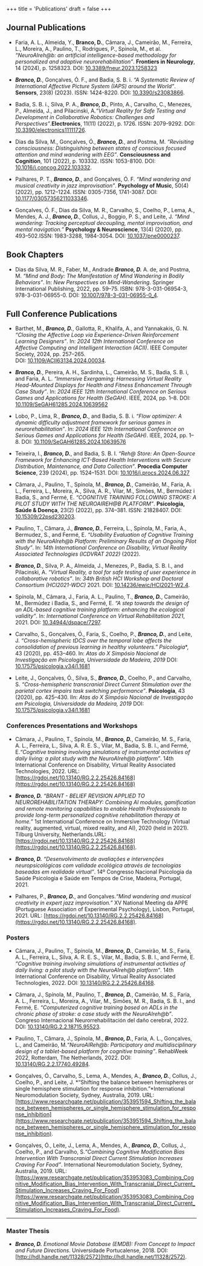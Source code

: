 +++
title = 'Publications'
draft = false
+++

## Journal Publications

- Faria, A. L., Almeida, Y., ******Branco, D.******, Câmara, J., Cameirão, M., Ferreira, L., Moreira, A., Paulino, T., Rodrigues, P., Spinola, M., et al. *“NeuroAIreh@b: an artificial intelligence-based methodology for personalized and adaptive neurorehabilitation”*.  **Frontiers in Neurology**, 14 (2024), p. 1258323. DOI: [10.3389/fneur.2023.1258323](https://doi.org/10.3389/fneur.2023.1258323)

- ***Branco, D.***, Gonçalves, Ó. F., and Badia, S. B. i. *“A Systematic Review of International Affective Picture System (IAPS) around the World”*.
  **Sensors**, 23(8) (2023).  ISSN: 1424-8220. DOI: [10.3390/s23083866](https://doi.org/10.3390/s23083866).

- Badia, S. B. i., Silva, P. A., ***Branco, D.***, Pinto, A., Carvalho, C., Menezes, P., Almeida, J., and Pilacinski, A.*“Virtual Reality for Safe Testing and Development in Collaborative Robotics: Challenges and Perspectives”*.**Electronics**, 11(11) (2022), p. 1726. ISSN: 2079-9292. DOI: [10.3390/electronics11111726](https://doi.org/10.3390/electronics11111726). 

- Dias da Silva, M., Gonçalves, Ó., ***Branco, D.***, and Postma, M. *“Revisiting consciousness: Distinguishing between states of conscious focused attention and mind wandering with EEG”*. **Consciousness and Cognition**, 101 (2022), p. 103332. ISSN: 1053-8100. DOI: [10.1016/j.concog.2022.103332](https://doi.org/10.1016/j.concog.2022.103332).

- Palhares, P. T., ***Branco, D.***, and Gonçalves, Ó. F. *“Mind wandering and musical creativity in jazz improvisation”*. **Psychology of Music**, 50(4) (2022), pp. 1212–1224. ISSN: 0305-7356, 1741-3087. DOI: [10.1177/03057356211033346](https://doi.org/10.1177/03057356211033346).

- Gonçalves, Ó. F., Dias da Silva, M. R., Carvalho, S., Coelho, P., Lema, A., Mendes, A. J., ***Branco, D.***, Collus, J., Boggio, P. S., and Leite, J. *“Mind wandering: Tracking perceptual decoupling, mental improvisation, and mental navigation.”* **Psychology & Neuroscience**, 13(4) (2020), pp. 493–502.ISSN: 1983-3288, 1984-3054. DOI: [10.1037/pne0000237](https://doi.org/10.1037/pne0000237).

## Book Chapters

- Dias da Silva, M. R., Faber, M., Andrade ***Branco, D.*** A. de, and Postma, M. *“Mind and Body: The Manifestation of Mind Wandering in Bodily Behaviors”*. In: *New Perspectives on Mind-Wandering*. Springer International Publishing, 2022, pp. 59–75. ISBN: 978-3-031-06954-3, 978-3-031-06955-0. DOI: [10.1007/978-3-031-06955-0_4](https://doi.org/10.1007/978-3-031-06955-0_4).

## Full Conference Publications

- Barthet, M., ***Branco, D.***, Gallotta, R., Khalifa, A., and Yannakakis, G. N. *“Closing the Affective Loop via Experience-Driven Reinforcement Learning Designers”*. In: *2024 12th International Conference on Affective Computing and Intelligent Interaction (ACII)*. IEEE Computer Society, 2024, pp. 257–265.  
  DOI: [10.1109/ACII63134.2024.00034](https://doi.org/10.1109/ACII63134.2024.00034).

- ***Branco, D.***, Pereira, A. H., Sardinha, L., Cameirão, M. S., Badia, S. B. i, and Faria, A. L. *“Immersive Exergaming: Harnessing Virtual Reality Head-Mounted Displays for Health and Fitness Enhancement Through Case Study”*. In: *2024 IEEE 12th International Conference on Serious Games and Applications for Health (SeGAH)*. IEEE, 2024, pp. 1–8. DOI: [10.1109/SeGAH61285.2024.10639562](https://ieeexplore.ieee.org/document/10639562)

- Lobo, P., Lima, R., ***Branco, D.***, and Badia, S. B. i. *“Flow optimizer: A dynamic difficulty adjustment framework for serious games in neurorehabilitation”*. In: *2024 IEEE 12th International Conference on Serious Games and Applications for Health (SeGAH)*. IEEE, 2024, pp. 1–8. DOI: [10.1109/SeGAH61285.2024.10639576](https://ieeexplore.ieee.org/document/10639576)

- Teixeira, I., ***Branco, D.***, and Badia, S. B. I. *“Reh@ Store: An Open-Source Framework for Enhancing ICT-Based Health Interventions with Secure Distribution, Maintenance, and Data Collection”*. **Procedia Computer Science**, 239 (2024), pp. 1524–1531. DOI: [10.1016/j.procs.2024.06.327](https://doi.org/10.1016/j.procs.2024.06.327)

- Câmara, J., Paulino, T., Spínola, M., ***Branco, D.***, Cameirão, M., Faria, A. L., Ferreira, L., Moreira, A., Silva, A. R., Vilar, M., Simões, M., Bermúdez i Badia, S., and Fermé, E. *“COGNITIVE TRAINING FOLLOWING STROKE: A PILOT STUDY WITH THE NEUROAIREH@B PLATFORM”*.  **Psicologia, Saúde & Doença**, 23(2) (2022), pp. 374–381. ISSN: 21828407. DOI: [10.15309/22psd230203](https://doi.org/10.15309/22psd230203).

- Paulino, T., Câmara, J., ***Branco, D.***, Ferreira, L., Spínola, M., Faria, A., Bermudez, S., and Fermé, E. *“Usability Evaluation of Cognitive Training with the NeuroAIreh@b Platform: Preliminary Results of an Ongoing Pilot Study”*.  In: *14th International Conference on Disability, Virtual Reality Associated Technologies (ICDVRAT 2022)* (2022).

- ***Branco, D.***, Silva, P. A., Almeida, J., Menezes, P., Badia, S. B. I., and Pilacinski, A. *“Virtual Reality, a tool for safe testing of user experience in collaborative robotics”*. In: *34th British HCI Workshop and Doctoral Consortium (HCI2021-WDC)* 2021. DOI: [10.14236/ewic/HCI2021-W2.4](https://doi.org/10.14236/ewic/HCI2021-W2.4).

- Spínola, M., Câmara, J., Faria, A. L., Paulino, T., ***Branco, D.***, Cameirão, M., Bermúdez i Badia, S., and Fermé, E. *“A step towards the design of an ADL-based cognitive training platform: enhancing the ecological validity”*. In: *International Conference on Virtual Rehabilitation 2021*, 2021. DOI: [10.34944/dspace/7297](https://doi.org/10.34944/dspace/7297).

- Carvalho, S., Gonçalves, Ó., Faria, S., Coelho, P., ***Branco, D.***, and Leite, J. *“Cross-hemispheric tDCS over the temporal lobe affects the consolidation of previous learning in healthy volunteers.”* *Psicologia**, 43 (2020), pp. 453–460. In: *Atas do X Simpósio Nacional de Investigação em Psicologia, Universidade da Madeira, 2019* DOI: [10.17575/psicologia.v34i1.1681](https://revista.appsicologia.org/index.php/rpsicologia/article/view/1681)

- Leite, J., Gonçalves, Ó., Silva, S., ***Branco, D.***, Coelho, P., and Carvalho, S. *“Cross-hemispheric transcranial Direct Current Stimulation over the parietal cortex impairs task switching performance”*. **Psicologia**, 43 (2020), pp. 425–430. IIn: *Atas do X Simpósio Nacional de Investigação em Psicologia, Universidade da Madeira, 2019* DOI: [10.17575/psicologia.v34i1.1681](https://revista.appsicologia.org/index.php/rpsicologia/article/view/1681)


### Conferences Presentations and Workshops

- Câmara, J., Paulino, T., Spínola, M., ***Branco, D.***, Cameirão, M. S., Faria, A. L., Ferreira, L., Silva, A. R. E. S., Vilar, M., Badia, S. B. I., and Fermé, E.*“Cognitive training involving simulations of instrumental activities of daily living: a pilot study with the NeuroAIreh@b platform”*. 14th International Conference on Disability, Virtual Reality Associated Technologies, 2022. URL: [https://rgdoi.net/10.13140/RG.2.2.25426.84168](https://rgdoi.net/10.13140/RG.2.2.25426.84168)

- ***Branco, D.*** *“BRANT - BELIEF REVISION APPLIED TO NEUROREHABILITATION THERAPY: Combining AI modules, gamification and remote monitoring capabilities to enable Health Professionals to provide long-term personalized cognitive rehabilitation therapy at home.”* 1st International Conference on Immersive Technology (Virtual reality, augmented, virtual, mixed reality, and AI), 2020 (held in 2021). Tilburg University, Netherlands.URL: [https://rgdoi.net/10.13140/RG.2.2.25426.84168](https://rgdoi.net/10.13140/RG.2.2.25426.84168).

- ***Branco, D.*** *“Desenvolvimento de avaliações e intervenções neuropsicológicas com validade ecológica através de tecnologias baseadas em realidade virtual”*. 
  14º Congresso Nacional Psicologia da Saúde Psicologia e Saúde em Tempos de Crise, Madeira, Portugal, 2021.

- Palhares, P., ***Branco, D.***, and Gonçalves.*“Mind wandering and musical creativity in expert jazz improvisation.”* XV National Meeting da APPE (Portuguese Association of Experimental Psychology), Lisbon, Portugal, 2021. URL: [https://rgdoi.net/10.13140/RG.2.2.25426.84168](https://rgdoi.net/10.13140/RG.2.2.25426.84168).

### Posters

- Câmara, J., Paulino, T., Spínola, M., ***Branco, D.***, Cameirão, M. S., Faria, A. L., Ferreira, L., Silva, A. R. E. S., Vilar, M., Badia, S. B. I., and Fermé, E. *“Cognitive training involving simulations of instrumental activities of daily living: a pilot study with the NeuroAIreh@b platform”*. 14th International Conference on Disability, Virtual Reality Associated Technologies, 2022. DOI: [10.13140/RG.2.2.25426.84168](https://rgdoi.net/10.13140/RG.2.2.25426.84168).

- Câmara, J., Spínola, M., Paulino, T., ***Branco, D.***, Cameirão, M. S., Faria, A. L., Ferreira, L., Moreira, A., Vilar, M., Simões, M. R., Badia, S. B. I., and Fermé, E. *“Computerized cognitive training based on ADLs in the chronic phase of stroke: a case study with the NeuroAIreh@b”*. Congreso Internacional Neurorrehabilitación del daño cerebral, 2022. DOI: [10.13140/RG.2.2.18715.95523](https://rgdoi.net/10.13140/RG.2.2.18715.95523).

- Paulino, T., Câmara, J., Spínola, M., ***Branco, D.***, Faria, A. L., Gonçalves, L., and Cameirão, M.*“NeuroAIReh@b: Participatory and multidisciplinary design of a tablet-based platform for cognitive training”*. RehabWeek 2022, Rotterdam, The Netherlands, 2022. DOI: [10.13140/RG.2.2.17740.49284](http://dx.doi.org/10.13140/RG.2.2.17740.49284).

- Gonçalves, Ó., Carvalho, S., Lema, A., Mendes, A., ***Branco, D.***, Collus, J., Coelho, P., and Leite, J. *“Shifting the balance between hemispheres or single hemisphere stimulation for response inhibition.”*International Neuromodulation Society, Sydney, Australia, 2019. URL: [https://www.researchgate.net/publication/353951594_Shifting_the_balance_between_hemispheres_or_single_hemisphere_stimulation_for_response_inhibition](https://www.researchgate.net/publication/353951594_Shifting_the_balance_between_hemispheres_or_single_hemisphere_stimulation_for_response_inhibition).

- Gonçalves, Ó., Leite, J., Lema, A., Mendes, A., ***Branco, D.***, Collus, J., Coelho, P., and Carvalho, S.*“Combining Cognitive Modification Bias Intervention With Transcranial Direct Current Stimulation Increases Craving For Food”*. International Neuromodulation Society, Sydney, Australia, 2019. URL: [https://www.researchgate.net/publication/353953083_Combining_Cognitive_Modification_Bias_Intervention_With_Transcranial_Direct_Current_Stimulation_Increases_Craving_For_Food](https://www.researchgate.net/publication/353953083_Combining_Cognitive_Modification_Bias_Intervention_With_Transcranial_Direct_Current_Stimulation_Increases_Craving_For_Food).

---

### Master Thesis

- ***Branco, D.*** *Emotional Movie Database (EMDB): From Concept to Impact and Future Directions*. Universidade Portucalense, 2018. DOI: [http://hdl.handle.net/11328/2572](http://hdl.handle.net/11328/2572).
